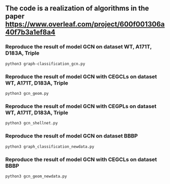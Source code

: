 ## The code is a realization of algorithms in the paper https://www.overleaf.com/project/600f001306a40f7b3a1ef8a4

### Reproduce the result of model GCN on dataset WT, A171T, D183A, Triple
```
python3 graph-classification_gcn.py
```
### Reproduce the result of model GCN with CEGCLs on dataset WT, A171T, D183A, Triple
```
python3 gcn_geom.py
```
### Reproduce the result of model GCN with CEGPLs on dataset WT, A171T, D183A, Triple
```
python3 gcn_shellnet.py
```
### Reproduce the result of model GCN on dataset BBBP
```
python3 graph_classification_newdata.py
```
### Reproduce the result of model GCN with CEGCLs on dataset BBBP
```
python3 gcn_geom_newdata.py
```
